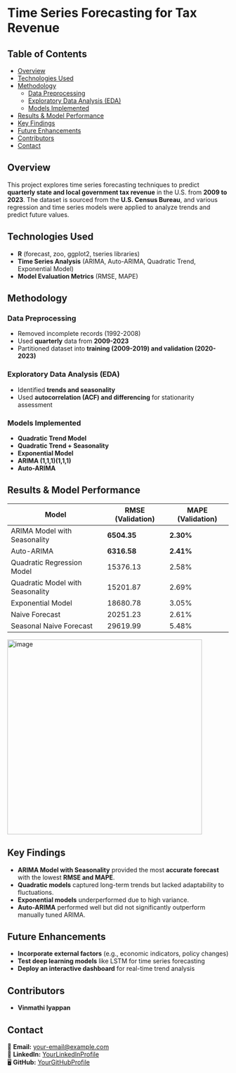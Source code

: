 # Time Series Forecasting for Tax Revenue

## Table of Contents
* [Overview](#overview)
* [Technologies Used](#technologies-used)
* [Methodology](#methodology)
  * [Data Preprocessing](#data-preprocessing)
  * [Exploratory Data Analysis (EDA)](#exploratory-data-analysis-eda)
  * [Models Implemented](#models-implemented)
* [Results & Model Performance](#results--model-performance)
* [Key Findings](#key-findings)
* [Future Enhancements](#future-enhancements)
* [Contributors](#contributors)
* [Contact](#contact)

## Overview
This project explores time series forecasting techniques to predict **quarterly state and local government tax revenue** in the U.S. from **2009 to 2023**. The dataset is sourced from the **U.S. Census Bureau**, and various regression and time series models were applied to analyze trends and predict future values.

## Technologies Used
- **R** (forecast, zoo, ggplot2, tseries libraries)
- **Time Series Analysis** (ARIMA, Auto-ARIMA, Quadratic Trend, Exponential Model)
- **Model Evaluation Metrics** (RMSE, MAPE)

## Methodology
### Data Preprocessing
- Removed incomplete records (1992-2008)
- Used **quarterly** data from **2009-2023**
- Partitioned dataset into **training (2009-2019) and validation (2020-2023)**

### Exploratory Data Analysis (EDA)
- Identified **trends and seasonality**
- Used **autocorrelation (ACF) and differencing** for stationarity assessment

### Models Implemented
- **Quadratic Trend Model**
- **Quadratic Trend + Seasonality**
- **Exponential Model**
- **ARIMA (1,1,1)(1,1,1)**
- **Auto-ARIMA**

## Results & Model Performance
| Model | RMSE (Validation) | MAPE (Validation) |
|--------|-----------------|-----------------|
| ARIMA Model with Seasonality | **6504.35** | **2.30%** |
| Auto-ARIMA | **6316.58** | **2.41%** |
| Quadratic Regression Model | 15376.13 | 2.58% |
| Quadratic Model with Seasonality | 15201.87 | 2.69% |
| Exponential Model | 18680.78 | 3.05% |
| Naive Forecast | 20251.23 | 2.61% |
| Seasonal Naive Forecast | 29619.99 | 5.48% |


<img width="443" alt="image" src="https://github.com/user-attachments/assets/42120f75-48fa-4a17-ad62-9f74e0f2f1fd" />


## Key Findings
- **ARIMA Model with Seasonality** provided the most **accurate forecast** with the lowest **RMSE and MAPE**.
- **Quadratic models** captured long-term trends but lacked adaptability to fluctuations.
- **Exponential models** underperformed due to high variance.
- **Auto-ARIMA** performed well but did not significantly outperform manually tuned ARIMA.

## Future Enhancements
- **Incorporate external factors** (e.g., economic indicators, policy changes)
- **Test deep learning models** like LSTM for time series forecasting
- **Deploy an interactive dashboard** for real-time trend analysis

## Contributors
- **Vinmathi Iyappan**


## Contact
📧 **Email:** [your-email@example.com](mailto:your-email@example.com)  
🔗 **LinkedIn:** [YourLinkedInProfile](https://linkedin.com/in/yourprofile)  
🖥 **GitHub:** [YourGitHubProfile](https://github.com/yourprofile)

